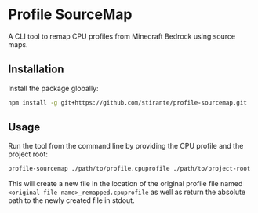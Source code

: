 # Profile SourceMap

A CLI tool to remap CPU profiles from Minecraft Bedrock using source maps.

## Installation

Install the package globally:

```bash
npm install -g git+https://github.com/stirante/profile-sourcemap.git
```

## Usage

Run the tool from the command line by providing the CPU profile and the project root:

```bash
profile-sourcemap ./path/to/profile.cpuprofile ./path/to/project-root
```

This will create a new file in the location of the original profile file named `<original file name>_remapped.cpuprofile` as well as return the absolute path to the newly created file in stdout.
